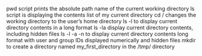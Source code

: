 pwd script prints the absolute path name of the current working directory
ls script is displaying the contents list of my current directory
cd / changes the working directory to the user’s home directory
ls -l to display current directory contents in a long format
ls -la display current directory contents, including hidden files
ls -l -a -n to display current directory contents long format with user and group IDs displayed numerically and hidden files
mkdir to create a directory named my_first_directory in the /tmp/ directory
